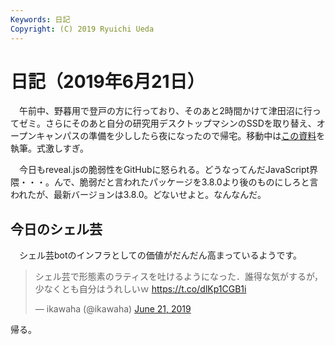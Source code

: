 ```yaml
---
Keywords: 日記
Copyright: (C) 2019 Ryuichi Ueda
---
```


# 日記（2019年6月21日） 

　午前中、野暮用で登戸の方に行っており、そのあと2時間かけて津田沼に行ってゼミ。さらにそのあと自分の研究用デスクトップマシンのSSDを取り替え、オープンキャンパスの準備を少ししたら夜になったので帰宅。移動中は[この資料](https://ryuichiueda.github.io/LNPR_SLIDES/slides/chap6_60min.html#/)を執筆。式激しすぎ。


　今日もreveal.jsの脆弱性をGitHubに怒られる。どうなってんだJavaScript界隈・・・。んで、脆弱だと言われたパッケージを3.8.0より後のものにしろと言われたが、最新バージョンは3.8.0。どないせよと。なんなんだ。


## 今日のシェル芸

　シェル芸botのインフラとしての価値がだんだん高まっているようです。

<blockquote class="twitter-tweet" data-partner="tweetdeck"><p lang="ja" dir="ltr">シェル芸で形態素のラティスを吐けるようになった．誰得な気がするが，少なくとも自分はうれしいｗ <a href="https://t.co/dlKp1CGB1i">https://t.co/dlKp1CGB1i</a></p>&mdash; ikawaha (@ikawaha) <a href="https://twitter.com/ikawaha/status/1142014283884089345?ref_src=twsrc%5Etfw">June 21, 2019</a></blockquote>
<script async src="https://platform.twitter.com/widgets.js" charset="utf-8"></script>


帰る。
